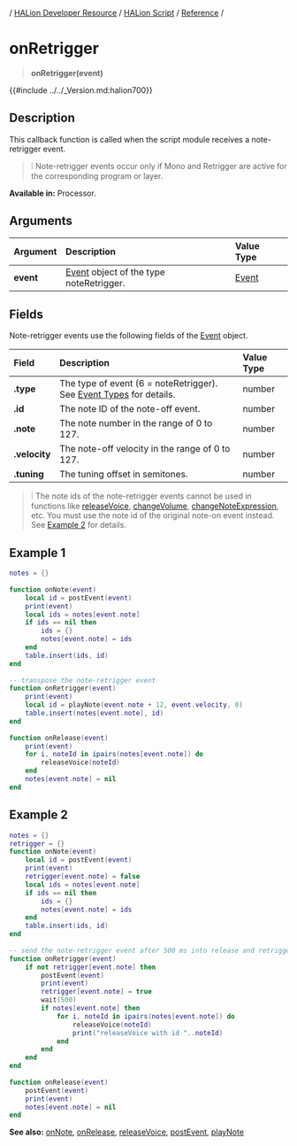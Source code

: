/ [HALion Developer Resource](../../HALion-Developer-Resource.md) / [HALion Script](./HALion-Script.md) / [Reference](./Reference.md) /

# onRetrigger

>**onRetrigger(event)**

{{#include ../../_Version.md:halion700}}

## Description

This callback function is called when the script module receives a note-retrigger event.

>&#10069; Note-retrigger events occur only if Mono and Retrigger are active for the corresponding program or layer.

**Available in:** Processor.

## Arguments

|Argument|Description|Value Type|
|:-|:-|:-|
|**event**|[Event](./Event.md) object of the type noteRetrigger.|[Event](./Event.md)|

## Fields

Note-retrigger events use the following fields of the [Event](./Event.md) object.

|Field|Description|Value Type|
|:-|:-|:-|
|**.type**|The type of event (6 = noteRetrigger). See [Event Types](./Event-Types.md) for details.|number|
|**.id**|The note ID of the note-off event.|number|
|**.note**|The note number in the range of 0 to 127.|number|
|**.velocity**|The note-off velocity in the range of 0 to 127.|number|
|**.tuning**|The tuning offset in semitones.|number|

>&#10069; The note ids of the note-retrigger events cannot be used in functions like [releaseVoice](./releaseVoice.md), [changeVolume](./changeVolume.md), [changeNoteExpression](./changeNoteExpression.md), etc. You must use the note id of the original note-on event instead. See [Example 2](#example-2) for details.

## Example 1

```lua
notes = {}
 
function onNote(event)
    local id = postEvent(event)
    print(event)
    local ids = notes[event.note]
    if ids == nil then
        ids = {}
        notes[event.note] = ids
    end
    table.insert(ids, id)
end
 
-- transpose the note-retrigger event
function onRetrigger(event)
    print(event)
    local id = playNote(event.note + 12, event.velocity, 0)
    table.insert(notes[event.note], id)
end
 
function onRelease(event)
    print(event)
    for i, noteId in ipairs(notes[event.note]) do
        releaseVoice(noteId)
    end
    notes[event.note] = nil
end
```

## Example 2

```lua
notes = {}
retrigger = {}
function onNote(event)
    local id = postEvent(event)
    print(event)
    retrigger[event.note] = false
    local ids = notes[event.note]
    if ids == nil then
        ids = {}
        notes[event.note] = ids
    end
    table.insert(ids, id)
end
   
-- send the note-retrigger event after 500 ms into release and retrigger only once
function onRetrigger(event)
    if not retrigger[event.note] then
        postEvent(event)
        print(event)
        retrigger[event.note] = true
        wait(500)
        if notes[event.note] then
            for i, noteId in ipairs(notes[event.note]) do
                releaseVoice(noteId)
                print("releaseVoice with id "..noteId)
            end
        end
    end
end
   
function onRelease(event)
    postEvent(event)
    print(event)
    notes[event.note] = nil
end
```

**See also:** [onNote](./onNote.md), [onRelease](./onRelease.md), [releaseVoice](./releaseVoice.md), [postEvent](./postEvent.md), [playNote](./playNote.md)
